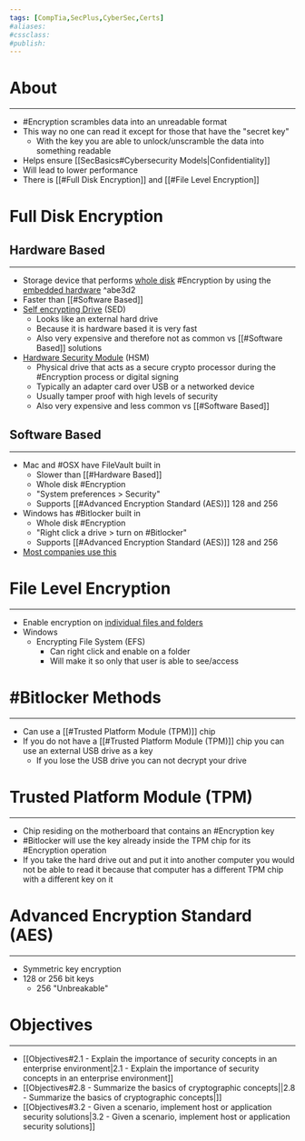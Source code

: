 ```yaml
---
tags: [CompTia,SecPlus,CyberSec,Certs]
#aliases:
#cssclass:
#publish:
---
```


# About
---
- #Encryption scrambles data into an unreadable format
- This way no one can read it except for those that have the "secret key"
	- With the key you are able to unlock/unscramble the data into something readable
- Helps ensure [[SecBasics#Cybersecurity Models|Confidentiality]]
- Will lead to lower performance
- There is [[#Full Disk Encryption]] and [[#File Level Encryption]]

# Full Disk Encryption

## Hardware Based
---
- Storage device that performs <u>whole disk</u> #Encryption  by using the <u>embedded hardware</u> ^abe3d2
- Faster than [[#Software Based]]
- <u>Self encrypting Drive</u> (SED)
	- Looks like an external hard drive
	- Because it is hardware based it is very fast
	- Also very expensive and therefore not as common vs [[#Software Based]] solutions
- <u>Hardware Security Module</u> (HSM)
	- Physical drive that acts as a secure crypto processor during the #Encryption  process or digital signing
	- Typically an adapter card over USB or a networked device
	- Usually tamper proof with high levels of security
	- Also very expensive and less common vs [[#Software Based]]

## Software Based
---
- Mac and #OSX  have FileVault built in
	- Slower than [[#Hardware Based]]
	- Whole disk #Encryption
	- "System preferences > Security"
	- Supports [[#Advanced Encryption Standard (AES)]] 128 and 256
- Windows has #Bitlocker built in
	- Whole disk #Encryption
	- "Right click a drive > turn on #Bitlocker"
	- Supports [[#Advanced Encryption Standard (AES)]] 128 and 256
- <u>Most companies use this</u>

# File Level Encryption
---
- Enable encryption on <u>individual files and folders</u>
- Windows
	- Encrypting File System (EFS)
		- Can right click and enable on a folder
		- Will make it so only that user is able to see/access

# #Bitlocker Methods
---
- Can use a [[#Trusted Platform Module (TPM)]] chip
- If you do not have a [[#Trusted Platform Module (TPM)]] chip you can use an external USB drive as a key
	- If you lose the USB drive you can not decrypt your drive

# Trusted Platform Module (TPM)
---
- Chip residing on the motherboard that contains an #Encryption  key
- #Bitlocker  will use the key already inside the TPM chip for its #Encryption operation
- If you take the hard drive out and put it into another computer you would not be able to read it because that computer has a different TPM chip with a different key on it

# Advanced Encryption Standard (AES)
---
- Symmetric key encryption
- 128 or 256 bit keys
	- 256 "Unbreakable"

# Objectives
---
- [[Objectives#2.1 - Explain the importance of security concepts in an enterprise environment|2.1 - Explain the importance of security concepts in an enterprise environment]]
- [[Objectives#2.8 - Summarize the basics of cryptographic concepts||2.8 - Summarize the basics of cryptographic concepts|]]
- [[Objectives#3.2 - Given a scenario, implement host or application security solutions|3.2 - Given a scenario, implement host or application security solutions]]